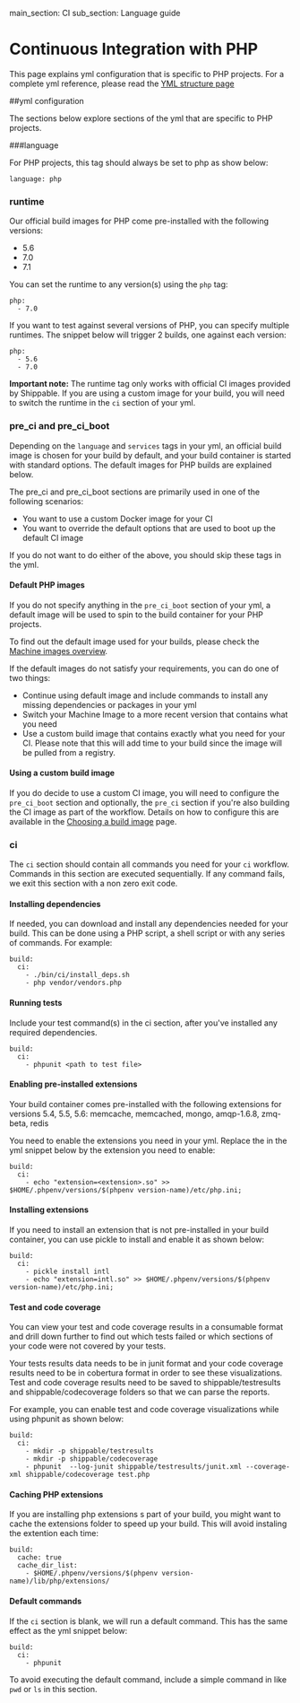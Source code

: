 main_section: CI
sub_section: Language guide

# Continuous Integration with PHP
This page explains yml configuration that is specific to PHP projects. For a complete yml reference, please read the [YML structure page](yml-structure/)

##yml configuration

The sections below explore sections of the yml that are specific to PHP projects.


###language


For PHP projects, this tag should always be set to php as show below:

```
language: php
```

### runtime
Our official build images for PHP come pre-installed with the following versions:

* 5.6
* 7.0
* 7.1

You can set the runtime to any version(s) using the `php` tag:

```
php:
  - 7.0
```

If you want to test against several versions of PHP, you can specify multiple runtimes. The snippet below will trigger 2 builds, one against each version:

```
php:
  - 5.6
  - 7.0
```

**Important note:** The runtime tag only works with official CI images provided by Shippable. If you are using a custom image for your build, you will need to switch the runtime in the `ci` section of your yml.

### pre_ci and pre_ci_boot

Depending on the `language` and `services` tags in your yml, an official build image is chosen for your build by default, and your build container is started with standard options. The default images for PHP builds are explained below.

The pre_ci and pre_ci_boot sections are primarily used in one of the following scenarios:

* You want to use a custom Docker image for your CI
* You want to override the default options that are used to boot up the default CI image

If you do not want to do either of the above, you should skip these tags in the yml.

#### Default PHP images

If you do not specify anything in the `pre_ci_boot` section of your yml, a default image will be used to spin to the build container for your PHP projects.

To find out the default image used for your builds, please check the [Machine images overview](../machine-images/overview/).

If the default images do not satisfy your requirements, you can do one of two things:

- Continue using default image and include commands to install any missing dependencies or packages in your yml
- Switch your Machine Image to a more recent version that contains what you need
- Use a custom build image that contains exactly what you need for your CI. Please note that this will add time to your build since the image will be pulled from a registry.

#### Using a custom build image
If you do decide to use a custom CI image, you will need to configure the `pre_ci_boot` section and optionally, the `pre_ci` section if you're also building the CI image as part of the workflow. Details on how to configure this are available in the [Choosing a build image](build-image/) page.

### ci
The `ci` section should contain all commands you need for your `ci` workflow. Commands in this section are executed sequentially. If any command fails, we exit this section with a non zero exit code.

#### Installing dependencies
If needed, you can download and install any dependencies needed for your build. This can be done using a PHP script, a shell script or with any series of commands. For example:

```
build:
  ci:
    - ./bin/ci/install_deps.sh
    - php vendor/vendors.php

```

#### Running tests
Include your test command(s) in the ci section, after you've installed any required dependencies.  


```
build:
  ci:
    - phpunit <path to test file>
```

#### Enabling pre-installed extensions
Your build container comes pre-installed with the following extensions for versions 5.4, 5.5, 5.6: memcache, memcached, mongo, amqp-1.6.8, zmq-beta, redis

You need to enable the extensions you need in your yml. Replace the <extension> in the yml snippet below by the extension you need to enable:

```
build:
  ci:
    - echo "extension=<extension>.so" >> $HOME/.phpenv/versions/$(phpenv version-name)/etc/php.ini;
```

#### Installing extensions
If you need to install an extension that is not pre-installed in your build container, you can use pickle to install and enable it as shown below:

```
build:
  ci:
    - pickle install intl
    - echo "extension=intl.so" >> $HOME/.phpenv/versions/$(phpenv version-name)/etc/php.ini;

```

#### Test and code coverage
You can view your test and code coverage results in a consumable format and drill down further to find out which tests failed or which sections of your code were not covered by your tests.

Your tests results data needs to be in junit format and your code coverage results need to be in cobertura format in order to see these visualizations. Test and code coverage results need to be saved to shippable/testresults and shippable/codecoverage folders so that we can parse the reports.

For example, you can enable test and code coverage visualizations while using phpunit as shown below:

```
build:
  ci:  
    - mkdir -p shippable/testresults
    - mkdir -p shippable/codecoverage
    - phpunit  --log-junit shippable/testresults/junit.xml --coverage-xml shippable/codecoverage test.php
```

#### Caching PHP extensions
If you are installing php extensions s part of your build, you might want to cache the extensions folder to speed up your build. This will avoid instaling the extention each time:

```
build:
  cache: true
  cache_dir_list:
    - $HOME/.phpenv/versions/$(phpenv version-name)/lib/php/extensions/   
```

#### Default commands

If the `ci` section is blank, we will run a default command. This has the same effect as the yml snippet below:

```
build:
  ci:
    - phpunit
```

To avoid executing the default command, include a simple command in like `pwd` or `ls` in this section.
